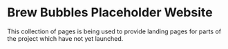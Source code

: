 # Brew Bubbles Placeholder Website

This collection of pages is being used to provide landing pages for parts of the project which have not yet launched.